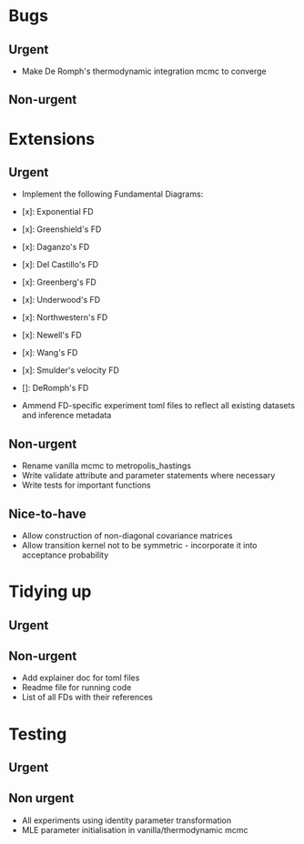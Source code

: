 # Bugs

## Urgent

- Make De Romph's thermodynamic integration mcmc to converge

## Non-urgent


# Extensions

## Urgent
- Implement the following Fundamental Diagrams:
 - [x]: Exponential FD
 - [x]: Greenshield's FD
 - [x]: Daganzo's FD
 - [x]: Del Castillo's FD 
 - [x]: Greenberg's FD
 - [x]: Underwood's FD
 - [x]: Northwestern's FD
 - [x]: Newell's FD
 - [x]: Wang's FD
 - [x]: Smulder's velocity FD
 - []: DeRomph's FD

- Ammend FD-specific experiment toml files to reflect all existing datasets and inference metadata

## Non-urgent
- Rename vanilla mcmc to metropolis_hastings
- Write validate attribute and parameter statements where necessary
- Write tests for important functions

## Nice-to-have
- Allow construction of non-diagonal covariance matrices
- Allow transition kernel not to be symmetric - incorporate it into acceptance probability

# Tidying up

## Urgent

## Non-urgent
- Add explainer doc for toml files
- Readme file for running code 
- List of all FDs with their references

# Testing

## Urgent

## Non urgent
- All experiments using identity parameter transformation
- MLE parameter initialisation in vanilla/thermodynamic mcmc

